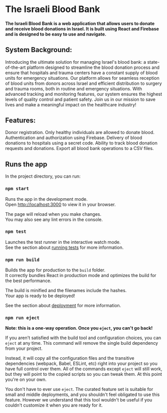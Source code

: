 # The Israeli Blood Bank




#### The Israeli Blood Bank is a web application that allows users to donate and receive blood donations in Israel. It is built using React and Firebase and is designed to be easy to use and navigate.


## System Background:
                    
Introducing the ultimate solution for managing Israel's blood bank: a state-of-the-art platform designed to streamline the blood donation process and ensure that hospitals and trauma centers have a constant supply of blood units for emergency situations.
Our platform allows for seamless reception of blood units from donors across Israel and efficient distribution to surgery and trauma rooms, both in routine and emergency situations. 
With advanced tracking and monitoring features, our system ensures the highest levels of quality control and patient safety. Join us in our mission to save lives and make a meaningful impact on the healthcare industry!


## Features:

Donor registration.
Only healthy individuals are allowed to donate blood.
Authentication and authorization using Firebase.
Delivery of blood donations to hospitals using a secret code.
Ability to track blood donation requests and donations.
Export all blood bank operations to a CSV files.


## Runs the app

In the project directory, you can run:

### `npm start`

Runs the app in the development mode.\
Open [http://localhost:3000](http://localhost:3000) to view it in your browser.

The page will reload when you make changes.\
You may also see any lint errors in the console.

### `npm test`

Launches the test runner in the interactive watch mode.\
See the section about [running tests](https://facebook.github.io/create-react-app/docs/running-tests) for more information.

### `npm run build`

Builds the app for production to the `build` folder.\
It correctly bundles React in production mode and optimizes the build for the best performance.

The build is minified and the filenames include the hashes.\
Your app is ready to be deployed!

See the section about [deployment](https://facebook.github.io/create-react-app/docs/deployment) for more information.

### `npm run eject`

**Note: this is a one-way operation. Once you `eject`, you can't go back!**

If you aren't satisfied with the build tool and configuration choices, you can `eject` at any time. This command will remove the single build dependency from your project.

Instead, it will copy all the configuration files and the transitive dependencies (webpack, Babel, ESLint, etc) right into your project so you have full control over them. All of the commands except `eject` will still work, but they will point to the copied scripts so you can tweak them. At this point you're on your own.

You don't have to ever use `eject`. The curated feature set is suitable for small and middle deployments, and you shouldn't feel obligated to use this feature. However we understand that this tool wouldn't be useful if you couldn't customize it when you are ready for it.

